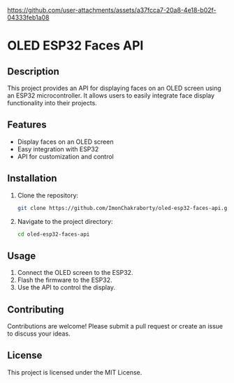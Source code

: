 https://github.com/user-attachments/assets/a37fcca7-20a8-4e18-b02f-04333feb1a08



# OLED ESP32 Faces API

## Description
This project provides an API for displaying faces on an OLED screen using an ESP32 microcontroller. It allows users to easily integrate face display functionality into their projects.

## Features
- Display faces on an OLED screen
- Easy integration with ESP32
- API for customization and control

## Installation
1. Clone the repository:
   ```bash
   git clone https://github.com/ImonChakraborty/oled-esp32-faces-api.git
   ```
2. Navigate to the project directory:
   ```bash
   cd oled-esp32-faces-api
   ```

## Usage
1. Connect the OLED screen to the ESP32.
2. Flash the firmware to the ESP32. 
3. Use the API to control the display.
  

## Contributing
Contributions are welcome! Please submit a pull request or create an issue to discuss your ideas.

## License
This project is licensed under the MIT License.
